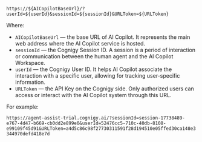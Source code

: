 `https://${AICopilotBaseUrl}/?userId=${userId}&sessionId=${sessionId}&URLToken=${URLToken}`

Where:

- `AICopilotBaseUrl` — the base URL of AI Copilot. It represents the main web address where the AI Copilot service is hosted.
- `sessionId` — the Cognigy Session ID. A session is a period of interaction or communication between the human agent and the AI Copilot Workspace.
- `userId` — the Cognigy User ID. It helps AI Copilot associate the interaction with a specific user, allowing for tracking user-specific information.
- `URLToken` — the API Key on the Cognigy side. Only authorized users can access or interact with the AI Copilot system through this URL.

For example:

`https://agent-assist-trial.cognigy.ai/?sessionId=session-17738489-e767-4d47-b669-cb0dd2e899e0&userId=52476cc5-710c-40db-8108-e99109f45d91&URLToken=a4d5c86c98f27730311591f28d194510e05ffed30ca148e3344970defd418e7d`